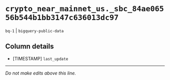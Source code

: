 # `crypto_near_mainnet_us._sbc_84ae06556b544b1bb3147c636013dc97`
`bq-1` | `bigquery-public-data`

## Column details
* [TIMESTAMP] `last_update`

-------------------------------------------------------------------------------
*Do not make edits above this line.*
